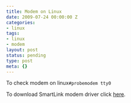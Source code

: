 ```yaml
---
title: Modem on Linux
date: 2009-07-24 00:00:00 Z
categories:
- linux
tags:
- linux
- modem
layout: post
status: pending
type: post
meta: {}
---
```


To check modem on linux`#probemodem tty0`

To download SmartLink modem driver click [here](http://www.linmodems.org/).

